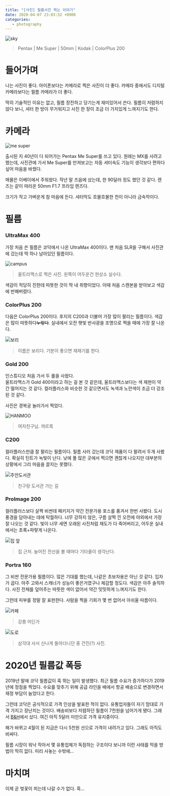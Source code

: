 ```yaml
---
title: "[사진] 필름사진 찍는 이야기"
date: 2020-04-07 23:03:52 +0900
categories:
   - photography
---
```


![sky](https://i.imgur.com/Iwu1fY0.jpg)
> Pentax \| Me Super \| 50mm \| Kodak \| ColorPlus 200

# 들어가며

나는 사진이 좋다. 아이폰보다는 카메라로 찍은 사진이 더 좋다. 카메라 중에서도 디지털 카메라보다는 필름 카메라가 더 좋다.

딱히 기술적인 이유는 없고, 필름 장전하고 당기는게 재미있어서 쓴다. 필름이 저렴하지 않다 보니, 셔터 한 방이 무거워지고 사진 한 장이 조금 더 가치있게 느껴지기도 한다.

# 카메라

![me super](https://i.imgur.com/8pgbLhP.jpg)

출시된 지 40년이 다 되어가는 Pentax Me Super를 쓰고 있다. 원래는 MX를 사려고 했는데, 사진관에 가서 Me Super를 만져보고는 자동 셔터속도 기능이 생각보다 편하다 싶어 마음을 바꿨다.

매물은 이베이에서 주워왔다. 작년 말 즈음에 샀는데, 한 90달러 정도 했던 것 같다. 렌즈는 같이 따라온 50mm F1.7 프라임 렌즈다.

크기가 작고 가벼운게 참 마음에 든다. 셔터막도 흐물흐물한 천이 아니라 금속막이다.

# 필름

### UltraMax 400

가장 처음 쓴 필름은 코닥에서 나온 UltraMax 400이다. 맨 처음 SLR을 구해서 사진관에 갔는데 딱 하나 남아있던 필름이다.

![campus](https://i.imgur.com/aqFZyLs.jpg)
> 울트라맥스로 찍은 사진. 왼쪽이 어두운건 현상소 실수다.

색감이 적당히 진한데 따뜻한 것이 딱 내 취향이었다. 이때 처음 스캔본을 받아보고 색감에 반해버렸다.

### ColorPlus 200

다음은 ColorPlus 200이다. 후지의 C200과 더불어 가장 많이 팔리는 필름이다. 색감은 많이 따뜻하다~~누렇다~~. 실내에서 오전 햇빛 반사광을 조명으로 찍을 때에 가장 잘 나온다.

![보리](https://i.imgur.com/EOa7uQp.jpg)
> 이름은 보리다. 기분이 좋으면 재채기를 한다.

### Gold 200

인스튜디오 처음 가서 두 롤을 사왔다.    
울트라맥스가 Gold 400이라고 하는 걸 본 것 같은데, 울트라맥스보다는 색 재현이 약간 떨어지는 것 같다. 컬러플러스와 비슷한 것 같으면서도 녹색과 노란색이 조금 더 강조된 것 같다.

사진은 경복궁 놀러가서 찍었다.

![HANMOO](https://i.imgur.com/1ZCONkV.jpg)
> 여자친구님. 꺄르륵

### C200

컬러플러스만큼 잘 팔리는 필름이다. 필름 사러 갔는데 코닥 제품이 다 팔려서 두개 사봤다. 확실히 틴트가 녹빛이 난다. 낮에 풀 많은 곳에서 찍으면 괜찮게 나오지만 대부분의 상황에서 그리 마음을 끌지는 못했다.

![주안도서관](https://i.imgur.com/ekxooxl.jpg)
> 친구랑 도서관 가는 길

### ProImage 200

컬러플러스보다 살짝 비싼데 패키지가 약간 전문가용 포스를 풍겨서 한번 사봤다. 도시 풍경을 담아내는 데에 탁월하다. 너무 강하지 않은, 구름 살짝 낀 오전에 야외에서 가장 잘 나오는 것 같다. 빛이 너무 세면 오래된 사진처럼 채도가 다 죽어버리고, 어두운 실내에서는 초록+파랗게 나온다.

![집 앞](https://i.imgur.com/eRareWl.jpg)
> 집 근처. 늘어진 전선을 볼 때마다 기타줄이 생각난다.

### Portra 160

그 비싼 전문가용 필름이다. 많은 기대를 했는데, 나같은 초보자용은 아닌 것 같다. 입자가 곱다. 아주 고와서 스캐너가 성능이 좋은거였구나 체감할 정도다. 색감은 아주 솔직하다. 사진 전체를 덮어주는 따뜻한 색이 없어서 약간 밋밋하게 느껴지기도 한다.

그런데 피부를 정말 잘 표현한다. 사람을 찍을 기회가 몇 번 없어서 아쉬울 따름이다.

![카페](https://i.imgur.com/gCd8ObC.jpg)
> 강릉 어딘가

![도로](https://i.imgur.com/mfOBnyh.jpg)
> 삼각대 사서 신나게 돌아더니던 중 건진(?) 사진.

# 2020년 필름값 폭등

2019년 말에 코닥 필름값이 훅 뛰는 일이 발생했다. 최근 필름 수요가 증가하다가 2019년에 정점을 찍었다. 수요를 맞추기 위해 공급 라인을 배에서 항공 배송으로 변경하면서 재정 부담이 늘었다고 한다.

그런데 코닥은 공식적으로 가격 인상을 발표한 적이 없다. 유통업자들이 자기 맘대로 가격 가지고 장난치는 것이다. 배송비보다 저렴하던 필름이 7천원을 넘어가게 됐다. 그래서 [B&H](https://www.bhphotovideo.com/c/product/1476366-REG/kodak_603147_color_print_film_200_36.html)에서 샀다. 여긴 아직 5달러 미만으로 가격 유지중이다.

해가 바뀌고 4월이 된 지금은 다시 5천원 선으로 가격이 내려가고 있다. 그래도 아직도 비싸다.

필름 시장이 워낙 작아서 몇 유통업체가 독점하는 구조이다 보니까 이런 사태를 막을 방법이 딱히 없다. 미리 사놓는 수밖에...

# 마치며

이제 곧 벚꽃이 피는데 나갈 수가 없다. 흑...
